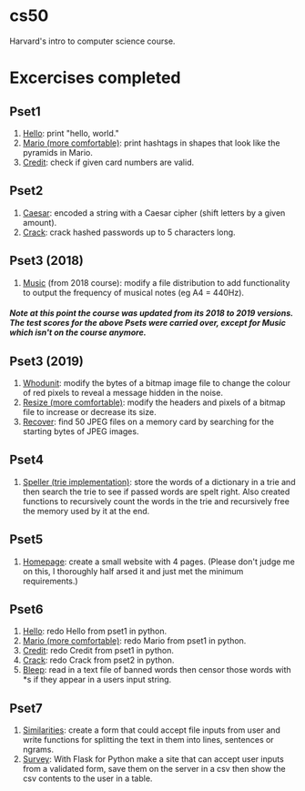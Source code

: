 # cs50
Harvard's intro to computer science course.

# Excercises completed

## Pset1
1. [Hello](https://docs.cs50.net/2018/x/psets/1/hello/hello.html): print "hello, world."
2. [Mario (more comfortable)](https://docs.cs50.net/2018/x/psets/1/mario/more/mario.html): print hashtags in shapes that look like the pyramids in Mario.
3. [Credit](https://docs.cs50.net/2018/x/psets/1/credit/credit.html): check if given card numbers are valid.


## Pset2
1. [Caesar](https://docs.cs50.net/2018/x/psets/2/caesar/caesar.html): encoded a string with a Caesar cipher (shift letters by a given amount).
2. [Crack](https://docs.cs50.net/2018/x/psets/2/crack/crack.html): crack hashed passwords up to 5 characters long.


## Pset3 (2018)
1. [Music](https://docs.cs50.net/2018/x/psets/3/music/music.html) (from 2018 course): modify a file distribution to add functionality to output the frequency of musical notes (eg A4 = 440Hz).


##### Note at this point the course was updated from its 2018 to 2019 versions. The test scores for the above Psets were carried over, except for Music which isn't on the course anymore.


## Pset3 (2019)
1. [Whodunit](https://lab.cs50.io/cs50/labs/2019/x/whodunit/): modify the bytes of a bitmap image file to change the colour of red pixels to reveal a message hidden in the noise.
2. [Resize (more comfortable)](https://docs.cs50.net/2019/x/psets/3/resize/more/resize.html): modify the headers and pixels of a bitmap file to increase or decrease its size.
3. [Recover](https://docs.cs50.net/2019/x/psets/3/recover/recover.html): find 50 JPEG files on a memory card by searching for the starting bytes of JPEG images.


## Pset4
1. [Speller (trie implementation)](https://docs.cs50.net/2019/x/psets/4/speller/trie/speller.html): store the words of a dictionary in a trie and then search the trie to see if passed words are spelt right. Also created functions to recursively count the words in the trie and recursively free the memory used by it at the end.


## Pset5
1. [Homepage](https://docs.cs50.net/2019/x/psets/5/homepage/homepage.html): create a small website with 4 pages. (Please don't judge me on this, I thoroughly half arsed it and just met the minimum requirements.)


## Pset6
1. [Hello](https://docs.cs50.net/2019/x/psets/6/sentimental/hello/hello.html): redo Hello from pset1 in python.
2. [Mario (more comfortable)](https://docs.cs50.net/2019/x/psets/6/sentimental/mario/more/mario.html): redo Mario from pset1 in python.
3. [Credit](https://docs.cs50.net/2019/x/psets/6/sentimental/credit/credit.html): redo Credit from pset1 in python.
4. [Crack](https://docs.cs50.net/2019/x/psets/6/sentimental/crack/crack.html): redo Crack from pset2 in python.
5. [Bleep](https://docs.cs50.net/2019/x/psets/6/bleep/bleep.html): read in a text file of banned words then censor those words with \*s if they appear in a users input string.


## Pset7
1. [Similarities](https://docs.cs50.net/2019/x/psets/7/similarities/similarities.html): create a form that could accept file inputs from user and write functions for splitting the text in them into lines, sentences or ngrams.
2. [Survey](https://docs.cs50.net/2019/x/psets/7/survey/survey.html): With Flask for Python make a site that can accept user inputs from a validated form, save them on the server in a csv then show the csv contents to the user in a table.

